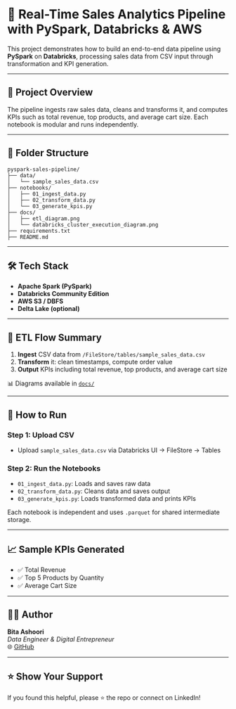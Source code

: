 # 🚀 Real-Time Sales Analytics Pipeline with PySpark, Databricks & AWS

This project demonstrates how to build an end-to-end data pipeline using **PySpark** on **Databricks**, processing sales data from CSV input through transformation and KPI generation.

---

## 📌 Project Overview

The pipeline ingests raw sales data, cleans and transforms it, and computes KPIs such as total revenue, top products, and average cart size. Each notebook is modular and runs independently.

---

## 📁 Folder Structure

```
pyspark-sales-pipeline/
├── data/
│   └── sample_sales_data.csv
├── notebooks/
│   ├── 01_ingest_data.py
│   ├── 02_transform_data.py
│   └── 03_generate_kpis.py
├── docs/
│   ├── etl_diagram.png
│   └── databricks_cluster_execution_diagram.png
├── requirements.txt
├── README.md
```

---

## 🛠 Tech Stack

- **Apache Spark (PySpark)**
- **Databricks Community Edition**
- **AWS S3 / DBFS**
- **Delta Lake (optional)**

---

## 🧱 ETL Flow Summary

1. **Ingest** CSV data from `/FileStore/tables/sample_sales_data.csv`
2. **Transform** it: clean timestamps, compute order value
3. **Output** KPIs including total revenue, top products, and average cart size

📊 Diagrams available in [`docs/`](docs/)

---

## 🚀 How to Run

### Step 1: Upload CSV
- Upload `sample_sales_data.csv` via Databricks UI → FileStore → Tables

### Step 2: Run the Notebooks
- `01_ingest_data.py`: Loads and saves raw data
- `02_transform_data.py`: Cleans data and saves output
- `03_generate_kpis.py`: Loads transformed data and prints KPIs

Each notebook is independent and uses `.parquet` for shared intermediate storage.

---

## 📈 Sample KPIs Generated

- ✅ Total Revenue
- ✅ Top 5 Products by Quantity
- ✅ Average Cart Size

---

## 🙋‍♀️ Author

**Bita Ashoori**  
_Data Engineer & Digital Entrepreneur_  
🌐 [GitHub](https://github.com/bitadigitalmarketer)

---

## ⭐️ Show Your Support
If you found this helpful, please ⭐ the repo or connect on LinkedIn!

